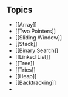 
## Topics

- [[Array]]
- [[Two Pointers]]
- [[Sliding Window]]
- [[Stack]]
- [[Binary Search]]
- [[Linked List]]
- [[Tree]]
- [[Tries]]
- [[Heap]]
- [[Backtracking]]
- 